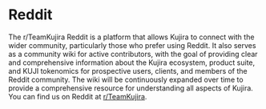 # Reddit

The r/TeamKujira Reddit is a platform that allows Kujira to connect with the wider community, particularly those who prefer using Reddit. It also serves as a community wiki for active contributors, with the goal of providing clear and comprehensive information about the Kujira ecosystem, product suite, and KUJI tokenomics for prospective users, clients, and members of the Reddit community. The wiki will be continuously expanded over time to provide a comprehensive resource for understanding all aspects of Kujira. You can find us on Reddit at [r/TeamKujira](https://www.reddit.com/r/TeamKujira).
